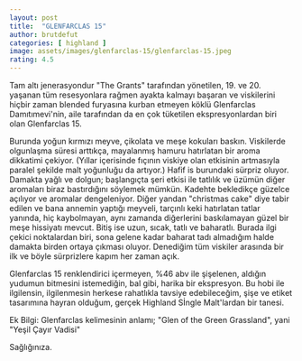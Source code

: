 ```yaml
---
layout: post
title:  "GLENFARCLAS 15"
author: brutdefut
categories: [ highland ]
image: assets/images/glenfarclas-15/glenfarclas-15.jpeg
rating: 4.5
---
```


Tam altı jenerasyondur "The Grants" tarafından yönetilen, 19. ve 20. yaşanan tüm resesyonlara rağmen ayakta kalmayı başaran ve viskilerini hiçbir zaman blended furyasına kurban etmeyen köklü Glenfarclas Damıtımevi'nin, aile tarafından da en çok tüketilen ekspresyonlardan biri olan Glenfarclas 15. 

Burunda yoğun kırmızı meyve, çikolata ve meşe kokuları baskın. Viskilerde olgunlaşma süresi arttıkça, mayalanmış hamuru hatırlatan bir aroma dikkatimi çekiyor. (Yıllar içerisinde fıçının viskiye olan etkisinin artmasıyla paralel şekilde malt yoğunluğu da artıyor.) Hafif is burundaki sürpriz oluyor. 
Damakta yağlı ve dolgun; başlangıçta şeri etkisi ile tatlılık ve üzümün diğer aromaları biraz bastırdığını söylemek mümkün. Kadehte bekledikçe güzelce açılıyor ve aromalar dengeleniyor. Diğer yandan "christmas cake" diye tabir edilen ve bana annemin yaptığı meyveli, tarçınlı keki hatırlatan tatlar yanında, hiç kaybolmayan, aynı zamanda diğerlerini baskılamayan güzel bir meşe hissiyatı mevcut.
Bitiş ise uzun, sıcak, tatlı ve baharatlı. Burada ilgi çekici noktalardan biri, sona gelene kadar baharat tadı almadığım halde damakta birden ortaya çıkması oluyor. Denediğim tüm viskiler arasında bir ilk ve böyle sürprizlere kapım her zaman açık.

Glenfarclas 15 renklendirici içermeyen, %46 abv ile şişelenen, aldığın yudumun bitmesini istemediğin, bal gibi, harika bir ekspresyon. Bu hobi ile ilgilensin, ilgilenmesin herkese rahatlıkla tavsiye edebileceğim, şişe ve etiket tasarımına hayran olduğum, gerçek Highland Sİngle Malt'lardan bir tanesi.

Ek Bilgi: Glenfarclas kelimesinin anlamı; "Glen of the Green Grassland", yani "Yeşil Çayır Vadisi" 

Sağlığınıza.
